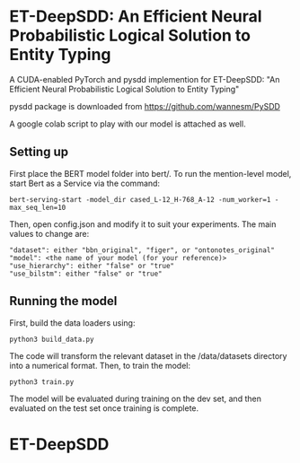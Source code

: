 # ET-DeepSDD: An Efficient Neural Probabilistic Logical Solution to Entity Typing

A CUDA-enabled PyTorch and pysdd implemention for ET-DeepSDD: "An Efficient Neural Probabilistic Logical Solution to Entity Typing"

pysdd package is downloaded from https://github.com/wannesm/PySDD

A google colab script to play with our model is attached as well.


## Setting up
First place the BERT model folder into bert/. To run the mention-level model, start Bert as a Service via the command:

```
bert-serving-start -model_dir cased_L-12_H-768_A-12 -num_worker=1 -max_seq_len=10
```

Then, open config.json and modify it to suit your experiments. The main values to change are:  

```
"dataset": either "bbn_original", "figer", or "ontonotes_original"
"model": <the name of your model (for your reference)>
"use_hierarchy": either "false" or "true"
"use_bilstm": either "false" or "true"
```


## Running the model


First, build the data loaders using:

```
python3 build_data.py

```
The code will transform the relevant dataset in the /data/datasets directory into a numerical format. Then, to train the model:

```
python3 train.py
```

The model will be evaluated during training on the dev set, and then evaluated on the test set once training is complete.
# ET-DeepSDD